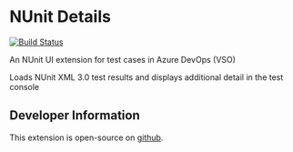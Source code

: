 # NUnit Details

[![Build Status](https://dev.azure.com/AnthonyShaw/vs-nunit/_apis/build/status/tonybaloney.vs-nunit?branchName=master)](https://dev.azure.com/AnthonyShaw/vs-nunit/_build/latest?definitionId=6&branchName=master)

An NUnit UI extension for test cases in Azure DevOps (VSO)

Loads NUnit XML 3.0 test results and displays additional detail in the test console

## Developer Information

This extension is open-source on [github](https://github.com/tonybaloney/vs-unit).